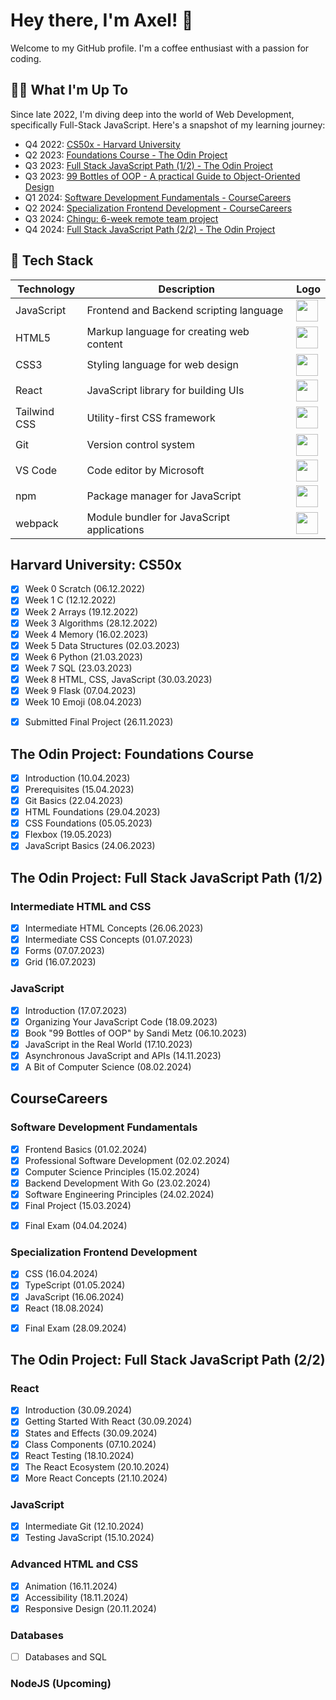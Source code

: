 # Hey there, I'm Axel! 👋

Welcome to my GitHub profile. I'm a coffee enthusiast with a passion for coding.

## 🧑‍💻 What I'm Up To

Since late 2022, I'm diving deep into the world of Web Development, specifically Full-Stack JavaScript. Here's a snapshot of my learning journey:

- Q4 2022: [CS50x - Harvard University](https://cs50.harvard.edu/x/2022/)
- Q2 2023: [Foundations Course - The Odin Project](https://www.theodinproject.com/paths/foundations/courses/foundations)
- Q3 2023: [Full Stack JavaScript Path (1/2) - The Odin Project](https://www.theodinproject.com/paths/full-stack-javascript)
- Q3 2023: [99 Bottles of OOP - A practical Guide to Object-Oriented Design](https://sandimetz.com/99bottles)
- Q1 2024: [Software Development Fundamentals - CourseCareers](https://coursecareers.com/courses/explore/software-dev-fundamentals)
- Q2 2024: [Specialization Frontend Development - CourseCareers](https://coursecareers.com/courses/explore/software-dev-fundamentals)
- Q3 2024: [Chingu: 6-week remote team project](https://www.chingu.io/howItWorks)
- Q4 2024: [Full Stack JavaScript Path (2/2) - The Odin Project](https://www.theodinproject.com/paths/full-stack-javascript)

## 🧱 Tech Stack

| Technology       | Description                                  | Logo                                                                                   |
|------------------|----------------------------------------------|----------------------------------------------------------------------------------------|
| JavaScript       | Frontend and Backend scripting language      | <img src="https://www.svgrepo.com/show/303206/javascript-logo.svg" width="35">         |
| HTML5            | Markup language for creating web content     | <img src="https://www.svgrepo.com/show/452228/html-5.svg" width="35">                  |
| CSS3             | Styling language for web design              | <img src="https://www.svgrepo.com/show/452185/css-3.svg" width="35">                   |
| React            | JavaScript library for building UIs          | <img src="https://www.svgrepo.com/show/452092/react.svg" width="35">                   |
| Tailwind CSS     | Utility-first CSS framework                  | <img src="https://www.svgrepo.com/show/374118/tailwind.svg" width="35">                |
| Git              | Version control system                       | <img src="https://www.svgrepo.com/show/303548/git-icon-logo.svg" width="35">           |
| VS Code          | Code editor by Microsoft                     | <img src="https://www.svgrepo.com/show/303535/visual-studio-code-logo.svg" width="35"> |
| npm              | Package manager for JavaScript               | <img src="https://www.svgrepo.com/show/452077/npm.svg" width="35">                     |
| webpack          | Module bundler for JavaScript applications   | <img src="https://www.svgrepo.com/show/354552/webpack.svg" width="35">                 |

## Harvard University: CS50x

- [x] Week 0 Scratch (06.12.2022)
- [x] Week 1 C (12.12.2022)
- [x] Week 2 Arrays (19.12.2022)
- [x] Week 3 Algorithms (28.12.2022)
- [x] Week 4 Memory (16.02.2023)
- [x] Week 5 Data Structures (02.03.2023)
- [x] Week 6 Python (21.03.2023)
- [x] Week 7 SQL (23.03.2023)
- [x] Week 8 HTML, CSS, JavaScript (30.03.2023)
- [x] Week 9 Flask (07.04.2023)
- [x] Week 10 Emoji (08.04.2023)<p>
- [x] Submitted Final Project (26.11.2023)

## The Odin Project: Foundations Course

- [x] Introduction (10.04.2023)
- [x] Prerequisites (15.04.2023)
- [x] Git Basics (22.04.2023)
- [x] HTML Foundations (29.04.2023)
- [x] CSS Foundations (05.05.2023)
- [x] Flexbox (19.05.2023)
- [x] JavaScript Basics (24.06.2023)

## The Odin Project: Full Stack JavaScript Path (1/2)

### Intermediate HTML and CSS
- [x] Intermediate HTML Concepts (26.06.2023)
- [x] Intermediate CSS Concepts (01.07.2023)
- [x] Forms (07.07.2023)
- [x] Grid (16.07.2023)

### JavaScript
- [x] Introduction (17.07.2023)
- [x] Organizing Your JavaScript Code (18.09.2023)
- [x] Book "99 Bottles of OOP" by Sandi Metz (06.10.2023)
- [x] JavaScript in the Real World (17.10.2023)
- [x] Asynchronous JavaScript and APIs (14.11.2023)
- [x] A Bit of Computer Science (08.02.2024)

## CourseCareers

### Software Development Fundamentals

- [x] Frontend Basics (01.02.2024)
- [x] Professional Software Development (02.02.2024)
- [x] Computer Science Principles (15.02.2024)
- [x] Backend Development With Go (23.02.2024)
- [x] Software Engineering Principles (24.02.2024)
- [x] Final Project (15.03.2024)<p>
- [x] Final Exam (04.04.2024)

### Specialization Frontend Development

- [x] CSS (16.04.2024)
- [x] TypeScript (01.05.2024)
- [x] JavaScript (16.06.2024)
- [x] React (18.08.2024)<p>
- [x] Final Exam (28.09.2024)

## The Odin Project: Full Stack JavaScript Path (2/2)

### React
- [x] Introduction (30.09.2024)
- [x] Getting Started With React (30.09.2024)
- [x] States and Effects (30.09.2024)
- [x] Class Components (07.10.2024)
- [x] React Testing (18.10.2024)
- [x] The React Ecosystem (20.10.2024)
- [x] More React Concepts (21.10.2024)

### JavaScript
- [x] Intermediate Git (12.10.2024)
- [x] Testing JavaScript (15.10.2024)

### Advanced HTML and CSS
- [x] Animation (16.11.2024)
- [x] Accessibility (18.11.2024)
- [x] Responsive Design (20.11.2024)

### Databases
- [ ] Databases and SQL

### NodeJS (Upcoming)

<!-- Feel free to check out the repositories for more details about my projects and progress! -->
